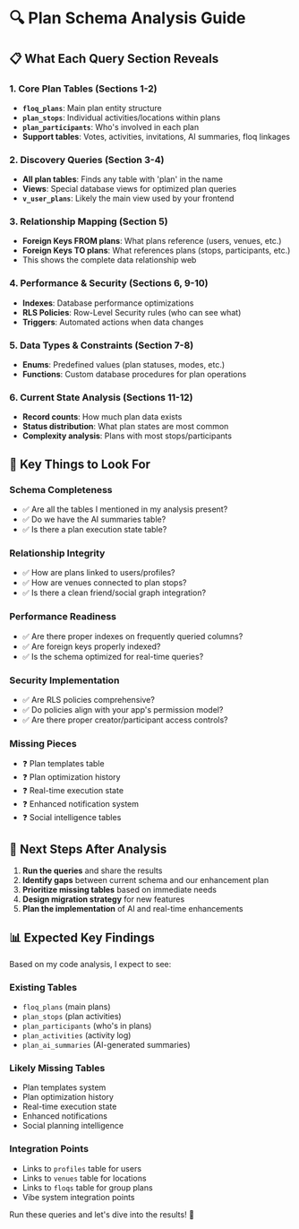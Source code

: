 # 🔍 Plan Schema Analysis Guide

## 📋 What Each Query Section Reveals

### 1. **Core Plan Tables** (Sections 1-2)
- **`floq_plans`**: Main plan entity structure
- **`plan_stops`**: Individual activities/locations within plans  
- **`plan_participants`**: Who's involved in each plan
- **Support tables**: Votes, activities, invitations, AI summaries, floq linkages

### 2. **Discovery Queries** (Section 3-4)
- **All plan tables**: Finds any table with 'plan' in the name
- **Views**: Special database views for optimized plan queries
- **`v_user_plans`**: Likely the main view used by your frontend

### 3. **Relationship Mapping** (Section 5)
- **Foreign Keys FROM plans**: What plans reference (users, venues, etc.)
- **Foreign Keys TO plans**: What references plans (stops, participants, etc.)
- This shows the complete data relationship web

### 4. **Performance & Security** (Sections 6, 9-10)
- **Indexes**: Database performance optimizations
- **RLS Policies**: Row-Level Security rules (who can see what)
- **Triggers**: Automated actions when data changes

### 5. **Data Types & Constraints** (Section 7-8)
- **Enums**: Predefined values (plan statuses, modes, etc.)
- **Functions**: Custom database procedures for plan operations

### 6. **Current State Analysis** (Sections 11-12)
- **Record counts**: How much plan data exists
- **Status distribution**: What plan states are most common
- **Complexity analysis**: Plans with most stops/participants

## 🎯 Key Things to Look For

### **Schema Completeness**
- ✅ Are all the tables I mentioned in my analysis present?
- ✅ Do we have the AI summaries table?
- ✅ Is there a plan execution state table?

### **Relationship Integrity**
- ✅ How are plans linked to users/profiles?
- ✅ How are venues connected to plan stops?
- ✅ Is there a clean friend/social graph integration?

### **Performance Readiness**
- ✅ Are there proper indexes on frequently queried columns?
- ✅ Are foreign keys properly indexed?
- ✅ Is the schema optimized for real-time queries?

### **Security Implementation**
- ✅ Are RLS policies comprehensive?
- ✅ Do policies align with your app's permission model?
- ✅ Are there proper creator/participant access controls?

### **Missing Pieces**
- ❓ Plan templates table
- ❓ Plan optimization history
- ❓ Real-time execution state
- ❓ Enhanced notification system
- ❓ Social intelligence tables

## 🚀 Next Steps After Analysis

1. **Run the queries** and share the results
2. **Identify gaps** between current schema and our enhancement plan
3. **Prioritize missing tables** based on immediate needs
4. **Design migration strategy** for new features
5. **Plan the implementation** of AI and real-time enhancements

## 📊 Expected Key Findings

Based on my code analysis, I expect to see:

### **Existing Tables**
- `floq_plans` (main plans)
- `plan_stops` (plan activities)  
- `plan_participants` (who's in plans)
- `plan_activities` (activity log)
- `plan_ai_summaries` (AI-generated summaries)

### **Likely Missing Tables**
- Plan templates system
- Plan optimization history
- Real-time execution state
- Enhanced notifications
- Social planning intelligence

### **Integration Points**
- Links to `profiles` table for users
- Links to `venues` table for locations
- Links to `floqs` table for group plans
- Vibe system integration points

Run these queries and let's dive into the results! 🎯